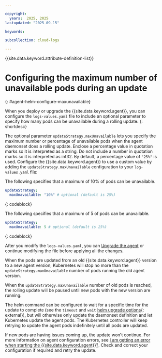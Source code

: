 ```yaml
---

copyright:
  years:  2025, 2025
lastupdated: "2025-09-15"

keywords:

subcollection: cloud-logs

---
```


{{site.data.keyword.attribute-definition-list}}


# Configuring the maximum number of unavailable pods during an update
{: #agent-helm-configure-maxunavailable}

When you deploy or upgrade the {{site.data.keyword.agent}}, you can configure the `logs-values.yaml` file to include an optional parameter to specify how many pods can be unavailable during a rolling update.
{: shortdesc}


The optional parameter `updateStrategy.maxUnavailable` lets you specify the maximum number or percentage of unavailable pods when the agent daemonset does a rolling update. Enclose a percentage value in quotation marks so it is interpreted as a string. Do not include a number in quotation marks so it is interpreted as int32. By default, a percentage value of `"25%"` is used. Configure the {{site.data.keyword.agent}} to use a custom value by adding the `updateStrategy.maxUnavailable` configuration to your `log-values.yaml` file:

The following specifies that a maximum of 10% of pods can be unavailable.

```yaml
updateStrategy:
  maxUnavailable: "10%" # optional (default is 25%)
```
{: codeblock}

The following specifies that a maximum of 5 of pods can be unavailable.

```yaml
updateStrategy:
  maxUnavailable: 5 # optional (default is 25%)
```
{: codeblock}

After you modify the `logs-values.yaml`, you can [Upgrade the agent](/docs/cloud-logs?topic=cloud-logs-agent-helm-update) or continue modifying the file before applying all the changes.

When the pods are updated from an old {{site.data.keyword.agent}} version to a new agent version, Kubernetes will stop no more than the `updateStrategy.maxUnavailable` number of pods running the old agent version. 

When the `updateStrategy.maxUnavailable` number of old pods is reached, the rolling update will be paused until new pods with the new version are running. 

The helm command can be configured to wait for a specific time for the update to complete (see the `timeout` and `wait` [helm upgrade options](https://helm.sh/docs/helm/helm_upgrade/){: external}), but will otherwise only update the daemonset definition and let Kubernetes update the agent pods. The Kubernetes controller will keep retrying to update the agent pods indefinitely until all pods are updated.
 
If new pods are having issues coming up, the update won't continue. For more information on agent configuration errors, see [I am getting an error when starting the {{site.data.keyword.agent}}?](/docs/cloud-logs?topic=cloud-logs-ts-fb-error). Check and correct your configuration if required and retry the update.
